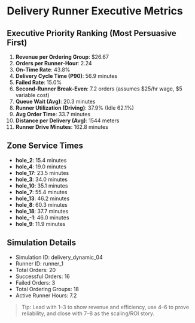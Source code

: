 # Delivery Runner Executive Metrics

## Executive Priority Ranking (Most Persuasive First)
1. **Revenue per Ordering Group**: $26.67
2. **Orders per Runner‑Hour**: 2.24
3. **On‑Time Rate**: 43.8%
4. **Delivery Cycle Time (P90)**: 56.9 minutes
5. **Failed Rate**: 15.0%
6. **Second‑Runner Break‑Even**: 7.2 orders (assumes $25/hr wage, $5 variable cost)
7. **Queue Wait (Avg)**: 20.3 minutes
8. **Runner Utilization (Driving)**: 37.9% (Idle 62.1%)
9. **Avg Order Time**: 33.7 minutes
10. **Distance per Delivery (Avg)**: 1544 meters
11. **Runner Drive Minutes**: 162.8 minutes

## Zone Service Times
- **hole_2**: 15.4 minutes
- **hole_4**: 19.0 minutes
- **hole_17**: 23.5 minutes
- **hole_3**: 34.0 minutes
- **hole_10**: 35.1 minutes
- **hole_7**: 55.4 minutes
- **hole_13**: 46.2 minutes
- **hole_8**: 60.3 minutes
- **hole_18**: 37.7 minutes
- **hole_-1**: 46.0 minutes
- **hole_9**: 11.9 minutes


## Simulation Details
- Simulation ID: delivery_dynamic_04
- Runner ID: runner_1
- Total Orders: 20
- Successful Orders: 16
- Failed Orders: 3
- Total Ordering Groups: 18
- Active Runner Hours: 7.2

> Tip: Lead with 1–3 to show revenue and efficiency, use 4–6 to prove reliability, and close with 7–8 as the scaling/ROI story.

